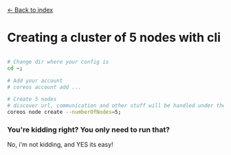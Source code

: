 [<- Back to index](README.md)

# Creating a cluster of 5 nodes with cli

```bash

# Change dir where your config is
cd ~;

# Add your account
# coreos account add ...

# Create 5 nodes
# discover url, communication and other stuff will be handled under the hood
coreos node create --numberOfNodes=5;

```

### You're kidding right? You only need to run that?

No, i'm not kidding, and YES its easy!
